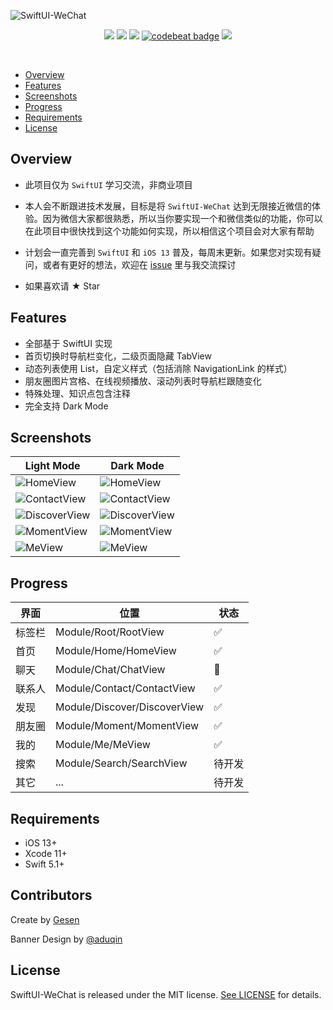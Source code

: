 ![SwiftUI-WeChat](https://github.com/wxxsw/SwiftUI-WeChat/blob/master/Images/logo.png?1212)

<p align="center">
<a href="https://developer.apple.com/swift"><img src="https://img.shields.io/badge/language-Swift%205.1-f48041.svg?style=flat"></a>
<a href="https://developer.apple.com/swiftui"><img src="https://img.shields.io/badge/framework-SwiftUI-blue.svg?style=flat"></a>
<a href="https://developer.apple.com/ios"><img src="https://img.shields.io/badge/platform-iOS%2013%2b-blue.svg?style=flat"></a>
<a href="https://codebeat.co/projects/github-com-wxxsw-swiftui-wechat-master"><img alt="codebeat badge" src="https://codebeat.co/badges/5b74e3e1-8235-4730-b3e9-82373c921301" /></a>
<a href="https://github.com/wxxsw/SwiftUI-WeChat/blob/master/LICENSE"><img src="http://img.shields.io/badge/license-MIT-lightgrey.svg?style=flat"></a>
</p>
<br/>

- [Overview](#overview)
- [Features](#features)
- [Screenshots](#screenshots)
- [Progress](#progress)
- [Requirements](#requirements)
- [License](#license)

## Overview

- 此项目仅为 `SwiftUI` 学习交流，非商业项目

- 本人会不断跟进技术发展，目标是将 `SwiftUI-WeChat` 达到无限接近微信的体验。因为微信大家都很熟悉，所以当你要实现一个和微信类似的功能，你可以在此项目中很快找到这个功能如何实现，所以相信这个项目会对大家有帮助

- 计划会一直完善到 `SwiftUI` 和 `iOS 13` 普及，每周末更新。如果您对实现有疑问，或者有更好的想法，欢迎在 [issue](https://github.com/wxxsw/SwiftUI-WeChat/issues) 里与我交流探讨

- 如果喜欢请 ★ Star

## Features

- 全部基于 SwiftUI 实现
- 首页切换时导航栏变化，二级页面隐藏 TabView
- 动态列表使用 List，自定义样式（包括消除 NavigationLink 的样式）
- 朋友圈图片宫格、在线视频播放、滚动列表时导航栏跟随变化
- 特殊处理、知识点包含注释
- 完全支持 Dark Mode

## Screenshots

Light Mode|Dark Mode
---|---
![HomeView](https://github.com/wxxsw/SwiftUI-WeChat/blob/master/Images/screenshot_home_light.png?0223)|![HomeView](https://github.com/wxxsw/SwiftUI-WeChat/blob/master/Images/screenshot_home_dark.png?0223)
![ContactView](https://github.com/wxxsw/SwiftUI-WeChat/blob/master/Images/screenshot_contact_light.png?0223)|![ContactView](https://github.com/wxxsw/SwiftUI-WeChat/blob/master/Images/screenshot_contact_dark.png?0223)
![DiscoverView](https://github.com/wxxsw/SwiftUI-WeChat/blob/master/Images/screenshot_discover_light.png?1212)|![DiscoverView](https://github.com/wxxsw/SwiftUI-WeChat/blob/master/Images/screenshot_discover_dark.png?1212)
![MomentView](https://github.com/wxxsw/SwiftUI-WeChat/blob/master/Images/screenshot_moment_light.png?0204)|![MomentView](https://github.com/wxxsw/SwiftUI-WeChat/blob/master/Images/screenshot_moment_dark.png?0204)
![MeView](https://github.com/wxxsw/SwiftUI-WeChat/blob/master/Images/screenshot_me_light.png?0204)|![MeView](https://github.com/wxxsw/SwiftUI-WeChat/blob/master/Images/screenshot_me_dark.png?0204)

## Progress

界面|位置|状态
---|---|---
标签栏|Module/Root/RootView|✅
首页|Module/Home/HomeView|✅
聊天|Module/Chat/ChatView|🔨
联系人|Module/Contact/ContactView|✅
发现|Module/Discover/DiscoverView|✅
朋友圈|Module/Moment/MomentView|✅
我的|Module/Me/MeView|✅
搜索|Module/Search/SearchView|待开发
其它|...|待开发

## Requirements

- iOS 13+
- Xcode 11+
- Swift 5.1+

## Contributors

Create by [Gesen](https://github.com/wxxsw)

Banner Design by [@aduqin](https://dribbble.com/aduqin)

## License

SwiftUI-WeChat is released under the MIT license. [See LICENSE](https://github.com/wxxsw/SwiftUI-WeChat/blob/master/LICENSE) for details.
